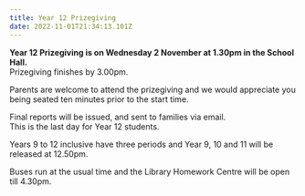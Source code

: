 ```yaml
---
title: Year 12 Prizegiving
date: 2022-11-01T21:34:13.101Z
---
```

**Year 12 Prizegiving is on Wednesday 2 November at 1.30pm in the School Hall.**  
Prizegiving finishes by 3.00pm.

Parents are welcome to attend the prizegiving and we would appreciate you being seated ten minutes prior to the start time.  


Final reports will be issued, and sent to families via email.  
This is the last day for Year 12 students.  

Years 9 to 12 inclusive have three periods and Year 9, 10 and 11 will be released at 12.50pm.

Buses run at the usual time and the Library Homework Centre will be open till 4.30pm.   

